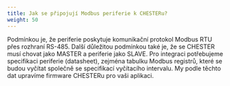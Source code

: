 ```yaml
---
title: Jak se připojují Modbus periferie k CHESTERu?
weight: 50
---
```


Podmínkou je, že periferie poskytuje komunikační protokol Modbus RTU přes rozhraní RS-485. Další důležitou podmínkou také je, že se CHESTER musí chovat jako MASTER a periferie jako SLAVE. Pro integraci potřebujeme specifikaci periferie (datasheet), zejména tabulku Modbus registrů, které se budou vyčítat společně se specifikací vyčítacího intervalu. My podle těchto dat upravíme firmware CHESTERu pro vaši aplikaci.